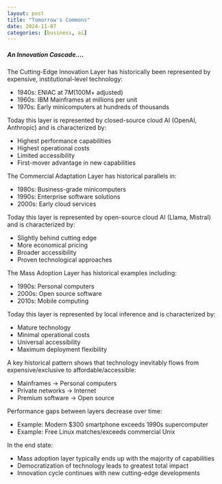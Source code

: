 ```yaml
---
layout: post
title: "Tomorrow's Commons"
date: 2024-11-07
categories: [business, ai]
---
```


##### An Innovation Cascade....

The Cutting-Edge Innovation Layer has historically been represented by expensive, institutional-level technology:
* 1940s: ENIAC at $7M ($100M+ adjusted)
* 1960s: IBM Mainframes at millions per unit
* 1970s: Early minicomputers at hundreds of thousands

Today this layer is represented by closed-source cloud AI (OpenAI, Anthropic) and is characterized by:
* Highest performance capabilities
* Highest operational costs
* Limited accessibility
* First-mover advantage in new capabilities

The Commercial Adaptation Layer has historical parallels in:
* 1980s: Business-grade minicomputers
* 1990s: Enterprise software solutions
* 2000s: Early cloud services

Today this layer is represented by open-source cloud AI (Llama, Mistral) and is characterized by:
* Slightly behind cutting edge
* More economical pricing
* Broader accessibility
* Proven technological approaches

The Mass Adoption Layer has historical examples including:
* 1990s: Personal computers
* 2000s: Open source software
* 2010s: Mobile computing

Today this layer is represented by local inference and is characterized by:
* Mature technology
* Minimal operational costs
* Universal accessibility
* Maximum deployment flexibility

A key historical pattern shows that technology inevitably flows from expensive/exclusive to affordable/accessible:
* Mainframes → Personal computers
* Private networks → Internet
* Premium software → Open source

Performance gaps between layers decrease over time:
* Example: Modern $300 smartphone exceeds 1990s supercomputer
* Example: Free Linux matches/exceeds commercial Unix
    
In the end state:
* Mass adoption layer typically ends up with the majority of capabilities
* Democratization of technology leads to greatest total impact
* Innovation cycle continues with new cutting-edge developments